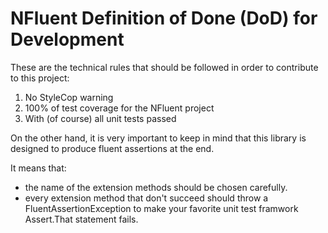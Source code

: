NFluent Definition of Done (DoD) for Development
==================================

These are the technical rules that should be followed in order to contribute to this project:

1. No StyleCop warning
2. 100% of test coverage for the NFluent project
3. With (of course) all unit tests passed 

On the other hand, it is very important to keep in mind that this library is designed to produce fluent assertions at the end. 

It means that:
+ the name of the extension methods should be chosen carefully.
+ every extension method that don't succeed should throw a FluentAssertionException to make your favorite unit test framwork Assert.That statement fails.


